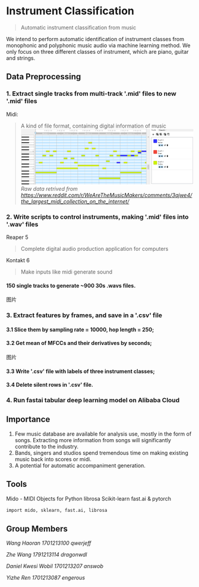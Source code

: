 # Instrument Classification
> Automatic instrument classification from music

We intend to perform automatic identification of instrument classes from monophonic and polyphonic music audio via machine learning method. We only focus on three different classes of instrument, which are piano, guitar and strings.



## Data Preprocessing
### 1. Extract single tracks from multi-track '.mid' files to new '.mid' files


Midi:
> A kind of file format, containing digital information of music
![](midi_Intro.png)
_Raw data retrived from https://www.reddit.com/r/WeAreTheMusicMakers/comments/3ajwe4/the_largest_midi_collection_on_the_internet/_

### 2. Write scripts to control instruments, making '.mid' files into '.wav' files
Reaper 5
> Complete digital audio production application for computers

Kontakt 6
> Make inputs like midi generate sound

#### 150 single tracks to generate ~900 30s .wavs files.
图片

### 3. Extract features by frames, and save in a '.csv' file

#### 3.1 Slice them by sampling rate = 10000, hop length = 250;
#### 3.2 Get mean of MFCCs and their derivatives by seconds;
图片
#### 3.3 Write '.csv' file with labels of three instrument classes;
#### 3.4 Delete silent rows in '.csv' file.

### 4. Run fastai tabular deep learning model on Alibaba Cloud




## Importance

1. Few music database are available for analysis use, mostly in the form of songs. Extracting more information from songs will significantly contribute to the industry.
2. Bands, singers and studios spend tremendous time on making existing music back into scores or midi.
3. A potential for automatic accompaniment generation.

## Tools

Mido - MIDI Objects for Python
librosa
Scikit-learn
fast.ai & pytorch
```sh
import mido, sklearn, fast.ai, librosa
```

## Group Members

_Wang Haoran_
_1701213100_
_qwerjeff_

_Zhe Wang_
_1791213114_
_dragonwdl_

_Daniel Kwesi Wobil_
_1701213207_
_answob_

_Yizhe Ren_
_1701213087_
_engerous_

